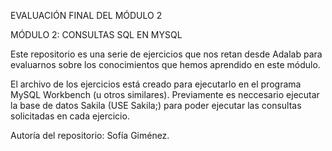 EVALUACIÓN FINAL DEL MÓDULO 2

MÓDULO 2: CONSULTAS SQL EN MYSQL

Este repositorio es una serie de ejercicios que nos retan desde Adalab para evaluarnos sobre los conocimientos que hemos aprendido en este módulo.

El archivo de los ejercicios está creado para ejecutarlo en el programa MySQL Workbench (u otros similares).
Previamente es neccesario ejecutar la base de datos Sakila (USE Sakila;) para poder ejecutar las consultas solicitadas en cada ejercicio.

Autoría del repositorio: Sofía Giménez.
